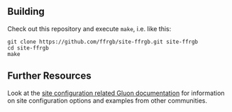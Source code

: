 ## Building

Check out this repository and execute `make`, i.e. like this:

    git clone https://github.com/ffrgb/site-ffrgb.git site-ffrgb
    cd site-ffrgb
    make

## Further Resources

Look at the [site configuration related Gluon documentation](https://gluon.readthedocs.io/en/v2017.1.3/user/site.html)
for information on site configuration options and examples from other communities.
